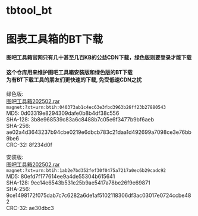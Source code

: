 # tbtool_bt
# 图表工具箱的BT下载

#### 图吧工具箱官网只有几十甚至几百KB的公益CDN下载，绿色版则要登录才能下载<br/>
#### 这个仓库用来维护图吧工具箱安装版和绿色版的BT下载<br/>为有BT下载工具的朋友们更快速的下载, 免受低速CDN之扰

绿色版:<br/>
[图吧工具箱202502.rar](magnet:?xt=urn:btih:040373ab1c4ec63e3fbd3963b26ff23b27880543&dn%20=%20图吧工具箱%20202502.rar)<br/>
`magnet:?xt=urn:btih:040373ab1c4ec63e3fbd3963b26ff23b27880543`<br/>
MD5: 0d03319e8294309dafe0b8b4df38c556<br/>
SHA-128: 3b8e968539c83a6c8488b7c05e6f3477b9bf6aeb<br/>
SHA-256: ae02a4d3643237b94cbe0219e6dbcb783c21daa1d492699a7098ce3e76bb9be6<br/>
CRC-32: 8f234d0f<br/>

安装版:<br/>
[图吧工具箱202502.rar](magnet:?xt=urn:btih:1ab2e7bd352fef30f0475a7217a0ec6b29cadc92&dn%20=%20图吧工具箱%202025.02%20安装程序.exe)<br/>
`magnet:?xt=urn:btih:1ab2e7bd352fef30f0475a7217a0ec6b29cadc92`<br/>
MD5: 80efd7f177614ee9a4de55304b615641<br/>
SHA-128: 9ec14e6543b531e25b9ae5417a78be26f9e69871<br/>
SHA-256: 9ce1498172f075dab7c7c6282a6de1af5102118306df3ac03017e0724ccbe482<br/>
CRC-32: ae30dbc3<br/>

